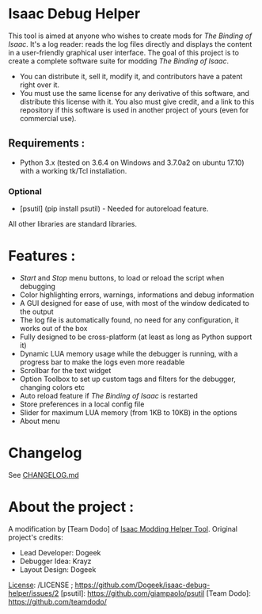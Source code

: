 # Isaac Debug Helper

This tool is aimed at anyone who wishes to create mods for *The Binding of Isaac*. It's a log reader: reads the log files directly and displays the content in a user-friendly graphical user interface. 
The goal of this project is to create a complete software suite for modding *The Binding of Isaac*.

[License]: GPL3.0.

* You can distribute it, sell it, modify it, and contributors have a patent right over it.
* You must use the same license for any derivative of this software, and distribute this license with it. You also must give credit, and a link to this repository if this software is used in another project of yours (even for commercial use).

## Requirements :

 - Python 3.x (tested on 3.6.4 on Windows and 3.7.0a2 on ubuntu 17.10) with a working tk/Tcl installation.
 
### Optional

 - [psutil] (pip install psutil) - Needed for autoreload feature.

 All other libraries are standard libraries.

# Features :

 - *Start* and *Stop* menu buttons, to load or reload the script when debugging
 - Color highlighting errors, warnings, informations and debug information
 - A GUI designed for ease of use, with most of the window dedicated to the output
 - The log file is automatically found, no need for any configuration, it works out of the box
 - Fully designed to be cross-platform (at least as long as Python support it)
 - Dynamic LUA memory usage while the debugger is running, with a progress bar to make the logs even more readable
 - Scrollbar for the text widget
 - Option Toolbox to set up custom tags and filters for the debugger, changing colors etc
 - Auto reload feature if *The Binding of Isaac* is restarted
 - Store preferences in a local config file
 - Slider for maximum LUA memory (from 1KB to 10KB) in the options
 - About menu

# Changelog
See [CHANGELOG.md]
# About the project :

A modification by [Team Dodo] of [Isaac Modding Helper Tool]. Original project's credits:
 - Lead Developer: Dogeek
 - Debugger Idea: Krayz
 - Layout Design: Dogeek

[CHANGELOG.md]: /CHANGELOG.md
[Isaac Modding Helper Tool]: https://github.com/Dogeek/isaac-debug-helper
[License]: /LICENSE ; https://github.com/Dogeek/isaac-debug-helper/issues/2
[psutil]: https://github.com/giampaolo/psutil
[Team Dodo]: https://github.com/teamdodo/
